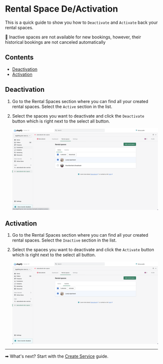 # Rental Space De/Activation

This is a quick guide to show you how to `Deactivate` and `Activate` back your rental spaces.

📌 Inactive spaces are not available for new bookings, however, their historical bookings are not canceled automatically

## Contents

- [Deactivation](#deactivation)
- [Activation](#activation)

## Deactivation

1. Go to the Rental Spaces section where you can find all your created rental spaces. Select the `Active` section in the list.

2. Select the spaces you want to deactivate and click the `Deactivate` button which is right next to the select all button.

   ![Alt text](../img/Screenshot%202022-08-30%20at%2014.31.13.png?raw=true "Sakurabook Rental Space Deactivation")

## Activation

1. Go to the Rental Spaces section where you can find all your created rental spaces. Select the `Inactive` section in the list.

2. Select the spaces you want to deactivate and click the `Activate` button which is right next to the select all button.

   ![Alt text](../img/Screenshot%202022-08-30%20at%2014.31.24.png?raw=true "Sakurabook Rental Space Deactivation")

---

➡ What's next? Start with the [Create Service](./create-service.md) guide.
